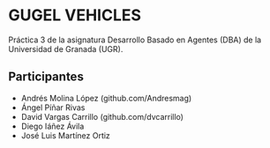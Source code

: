 # GUGEL VEHICLES

Práctica 3 de la asignatura Desarrollo Basado en Agentes (DBA) de la Universidad de Granada (UGR).

## Participantes
- Andrés Molina López (github.com/Andresmag)
- Ángel Píñar Rivas 
- David Vargas Carrillo (github.com/dvcarrillo)
- Diego Iáñez Ávila
- José Luis Martínez Ortiz